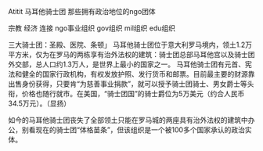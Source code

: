 Atitit 马耳他骑士团  那些拥有政治地位的ngo团体

宗教  经济  连接 ngo事业组织  gov组织  mil组织 edu组织



三大骑士团：圣殿、医院、条顿」
马耳他骑士团位于意大利罗马境内，领土1.2万平方米，仅为在罗马的两栋享有治外法权的建筑：骑士团总部马耳他宫以及骑士团外交部，总人口约1.3万人，是世界上最小的国家之一。
马耳他骑士团有元首、宪法和健全的国家行政机构，有权发放护照、发行货币和邮票。目前最主要的财源靠出售身份获得，只要肯“为慈善事业捐款”，就可以授予骑士团骑士、男女爵士等头衔，价格也随行就市。在美国，“骑士团国”的骑士爵位为5万美元（约合人民币34.5万元）。（显扬）

如今的马耳他骑士团丧失了全部领土只能在罗马城的两座具有治外法权的建筑中办公，别看现在的骑士团“体格苗条”，但该组织是一个被100多个国家承认的政治实体。

